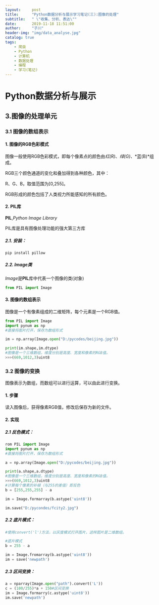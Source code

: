 ```yaml
---
layout:     post
title:      "Python数据分析与展示学习笔记(三):图像的处理"
subtitle:   " \"收集、分析、表达\""
date:       2019-11-18 11:51:00
author:     "子川"
header-img: "img/data_analyse.jpg"
catalog: true
tags:
    - 爬虫
    - Python
    - 计算机
    - 数据处理
    - 编程
    - 学习(笔记)
---
```


# Python数据分析与展示

## 3.图像的处理单元

### 3.1 图像的数组表示

#### 1. 图像的RGB色彩模式

图像一般使用RGB色彩模式，即每个像素点的颜色由*红(R)*、*绿(G)*、*蓝(B)*组成。

RGB三个颜色通道的变化和叠加得到各种颜色，其中：

R、G、B，取值范围为[0,255]。

RGB形成的颜色包括了人类视力所能感知的所有颜色。

#### 2. PIL库

**PIL**,*Python Image Library*

PIL库是具有图像处理功能的强大第三方库

##### 2.1. 安装：

```cmd
pip install pillow
```

##### 2.2. Image类

*Image*是**PIL**库中代表一个图像的类(对象)

```python
from PIL import Image
```

#### 3. 图像的数组表示

图像是一个有像素组成的二维矩阵，每个元素是一个RGB值。

```python
from PIL import Image
import pynum as np
#直接将图片打开，保存为数组形式

im = np.array(Image.open("D:/pycodes/beijing.jpg"))

print(im.shape,im.dtype)
#图像是一个三维数组，维度分别是高度、宽度和像素的RGB值。
>>>(669,1012,3)uint8
```

### 3.2 图像的变换

图像表示为数组，而数组可以进行运算，可以由此进行变换。

#### 1. 步骤

读入图像后，获得像素RGB值，修改后保存为新的文件。

#### 2. 实现

##### 2.1 反色模式：

```python 
rom PIL import Image
import pynum as np
#直接将图片打开，保存为数组形式

a = np.array(Image.open("D:/pycodes/beijing.jpg"))

print(a.shape,a.dtype)
#图像是一个三维数组，维度分别是高度、宽度和像素的RGB值。
>>>(669,1012,3)uint8
#计算每个像素的补植（与255的差值）即反色
b = [255,255,255] - a

im = Image.formarray(b.astype('uint8'))

im.save("D:/pycondes/fcity2.jpg")
```

##### 2.2 底片模式：

```python
#使用convert('l')方法，以灰度模式打开图片，这样图片是二维数组。

#底片模式
b = 255 - a

im = Image.fromarray(b.astype('uint8'))
im = save('newpath')
```

##### 2.3 区间变换：

```python
a = nparray(Image.open("path").convert('L'))
c = (100/255)*a + 150#区间变换
im = Image.formarry(c.astype('uint8'))
im.save('newpath')
```
